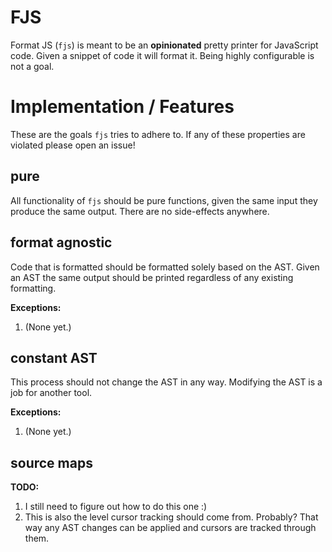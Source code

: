 # FJS

Format JS (`fjs`) is meant to be an __opinionated__ pretty printer for
JavaScript code. Given a snippet of code it will format it. Being highly
configurable is not a goal.

# Implementation / Features

These are the goals `fjs` tries to adhere to. If any of these properties are
violated please open an issue!

## pure

All functionality of `fjs` should be pure functions, given the same input they
produce the same output. There are no side-effects anywhere.

## format agnostic

Code that is formatted should be formatted solely based on the AST. Given an AST
the same output should be printed regardless of any existing formatting.

__Exceptions:__

1. (None yet.)

## constant AST

This process should not change the AST in any way. Modifying the AST is a job
for another tool.

__Exceptions:__

1. (None yet.)

## source maps

__TODO:__

1. I still need to figure out how to do this one :)
2. This is also the level cursor tracking should come from. Probably? That way
any AST changes can be applied and cursors are tracked through them.
